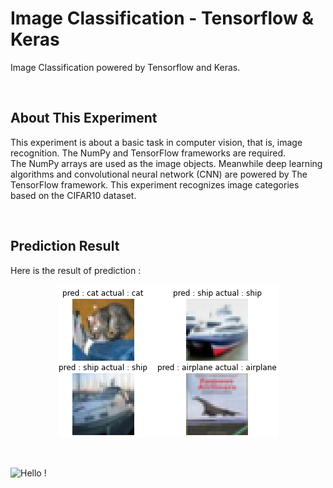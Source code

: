 # Image Classification - Tensorflow & Keras

Image Classification powered by Tensorflow and Keras.

<br />

## About This Experiment

This experiment is about a basic task in computer vision, that is, image recognition. The NumPy and TensorFlow frameworks are required. <br>
The NumPy arrays are used as the image objects. Meanwhile deep learning algorithms and convolutional neural network (CNN) are powered by The TensorFlow framework. 
This experiment recognizes image categories based on the CIFAR10 dataset.

<br />

## Prediction Result

Here is the result of prediction :

<p align="center">
  <img src="https://raw.githubusercontent.com/kevinadhiguna/image-classification-tensorflow/master/illustration/predicting-images.png" />
</p>

<br />

![Hello !](https://api.visitorbadge.io/api/VisitorHit?user=ArkS0001&repo=ImageRecognition&label=thanks%20for%20dropping%20in%20!&labelColor=%23000000&countColor=%23FFFFFF)
